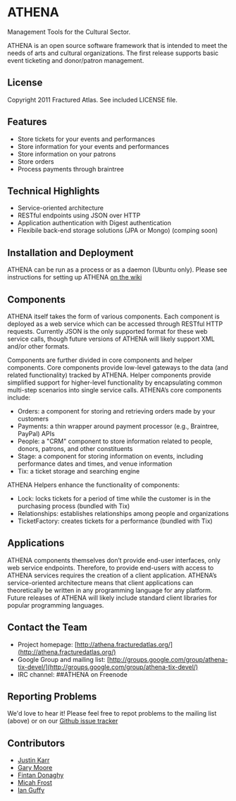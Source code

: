 # ATHENA

Management Tools for the Cultural Sector.

ATHENA is an open source software framework that is intended to meet the needs of arts and cultural organizations. The first release supports basic event ticketing and donor/patron management. 

## License

Copyright 2011 Fractured Atlas.  See included LICENSE file.

## Features

* Store tickets for your events and performances
* Store information for your events and performances
* Store information on your patrons
* Store orders
* Process payments through braintree

## Technical Highlights

* Service-oriented architecture
* RESTful endpoints using JSON over HTTP
* Application authentication with Digest authentication
* Flexibile back-end storage solutions (JPA or Mongo) (comping soon)

## Installation and Deployment

ATHENA can be run as a process or as a daemon (Ubuntu only).  Please see instructions for setting up ATHENA [on the wiki](https://github.com/fracturedatlas/ATHENA/wiki)

## Components

ATHENA itself takes the form of various components. Each component is deployed as a web service which can be accessed through RESTful HTTP requests. Currently JSON is the only supported format for these web service calls, though future versions of ATHENA will likely support XML and/or other formats. 

Components are further divided in core components and helper components. Core components provide low-level gateways to the data (and related functionality) tracked by ATHENA. Helper components provide simplified support for higher-level functionality by encapsulating common multi-step scenarios into single service calls. 
ATHENA’s core components include:

* Orders: a component for storing and retrieving orders made by your customers
* Payments: a thin wrapper around payment processor (e.g., Braintree, PayPal) APIs
* People: a "CRM" component to store information related to people, donors, patrons, and other constituents
* Stage: a component for storing information on events, including performance dates and times, and venue information
* Tix: a ticket storage and searching engine

ATHENA Helpers enhance the functionality of components:

* Lock: locks tickets for a period of time while the customer is in the purchasing process (bundled with Tix)
* Relationships: establishes relationships among people and organizations
* TicketFactory: creates tickets for a performance (bundled with Tix)

## Applications

ATHENA components themselves don’t provide end-user interfaces, only web service endpoints. Therefore, to provide end-users with access to ATHENA services requires the creation of a client application. ATHENA’s service-oriented architecture means that client applications can theoretically be written in any programming language for any platform. Future releases of ATHENA will likely include standard client libraries for popular programming languages. 

## Contact the Team

* Project homepage: [http://athena.fracturedatlas.org/](http://athena.fracturedatlas.org/)
* Google Group and mailing list: [http://groups.google.com/group/athena-tix-devel/](http://groups.google.com/group/athena-tix-devel/)
* IRC channel: ##ATHENA on Freenode

## Reporting Problems

We'd love to hear it!  Please feel free to repot problems to the mailing list (above) or on our [Github issue tracker](https://github.com/fracturedatlas/ATHENA/issues)

## Contributors

* [Justin Karr](https://github.com/justinlkarr)
* [Gary Moore](https://github.com/gmoore)
* [Fintan Donaghy](https://github.com/eeifdy)
* [Micah Frost](https://github.com/mfrost)
* [Ian Guffy](https://github.com/ianguffy)